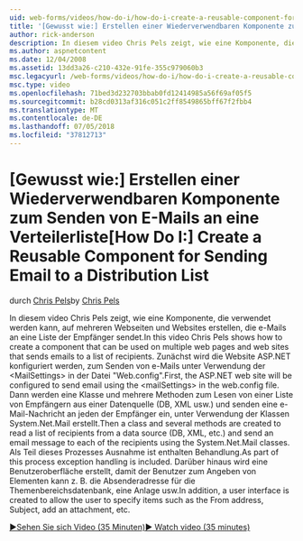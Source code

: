 ```yaml
---
uid: web-forms/videos/how-do-i/how-do-i-create-a-reusable-component-for-sending-email-to-a-distribution-list
title: '[Gewusst wie:] Erstellen einer Wiederverwendbaren Komponente zum Senden von E-Mails an eine Verteilerliste | Microsoft-Dokumentation'
author: rick-anderson
description: In diesem video Chris Pels zeigt, wie eine Komponente, die verwendet werden kann, auf mehreren Webseiten und Websites erstellen, die e-Mails an eine Liste der Empfänger sendet. Erste...
ms.author: aspnetcontent
ms.date: 12/04/2008
ms.assetid: 13dd3a26-c210-432e-91fe-355c979060b3
msc.legacyurl: /web-forms/videos/how-do-i/how-do-i-create-a-reusable-component-for-sending-email-to-a-distribution-list
msc.type: video
ms.openlocfilehash: 71bed3d232703bbab0fd12414985a56f69af05f5
ms.sourcegitcommit: b28cd0313af316c051c2ff8549865bff67f2fbb4
ms.translationtype: MT
ms.contentlocale: de-DE
ms.lasthandoff: 07/05/2018
ms.locfileid: "37812713"
---
```

<a name="how-do-i-create-a-reusable-component-for-sending-email-to-a-distribution-list"></a><span data-ttu-id="cac62-104">[Gewusst wie:] Erstellen einer Wiederverwendbaren Komponente zum Senden von E-Mails an eine Verteilerliste</span><span class="sxs-lookup"><span data-stu-id="cac62-104">[How Do I:] Create a Reusable Component for Sending Email to a Distribution List</span></span>
====================
<span data-ttu-id="cac62-105">durch [Chris Pels](https://twitter.com/chrispels)</span><span class="sxs-lookup"><span data-stu-id="cac62-105">by [Chris Pels](https://twitter.com/chrispels)</span></span>

<span data-ttu-id="cac62-106">In diesem video Chris Pels zeigt, wie eine Komponente, die verwendet werden kann, auf mehreren Webseiten und Websites erstellen, die e-Mails an eine Liste der Empfänger sendet.</span><span class="sxs-lookup"><span data-stu-id="cac62-106">In this video Chris Pels shows how to create a component that can be used on multiple web pages and web sites that sends emails to a list of recipients.</span></span> <span data-ttu-id="cac62-107">Zunächst wird die Website ASP.NET konfiguriert werden, zum Senden von e-Mails unter Verwendung der &lt;MailSettings&gt; in der Datei "Web.config".</span><span class="sxs-lookup"><span data-stu-id="cac62-107">First, the ASP.NET web site will be configured to send email using the &lt;mailSettings&gt; in the web.config file.</span></span> <span data-ttu-id="cac62-108">Dann werden eine Klasse und mehrere Methoden zum Lesen von einer Liste von Empfängern aus einer Datenquelle (DB, XML usw.) und senden eine e-Mail-Nachricht an jeden der Empfänger ein, unter Verwendung der Klassen System.Net.Mail erstellt.</span><span class="sxs-lookup"><span data-stu-id="cac62-108">Then a class and several methods are created to read a list of recipients from a data source (DB, XML, etc.) and send an email message to each of the recipients using the System.Net.Mail classes.</span></span> <span data-ttu-id="cac62-109">Als Teil dieses Prozesses Ausnahme ist enthalten Behandlung.</span><span class="sxs-lookup"><span data-stu-id="cac62-109">As part of this process exception handling is included.</span></span> <span data-ttu-id="cac62-110">Darüber hinaus wird eine Benutzeroberfläche erstellt, damit der Benutzer zum Angeben von Elementen kann z. B. die Absenderadresse für die Themenbereichsdatenbank, eine Anlage usw.</span><span class="sxs-lookup"><span data-stu-id="cac62-110">In addition, a user interface is created to allow the user to specify items such as the From address, Subject, add an attachment, etc.</span></span>

[<span data-ttu-id="cac62-111">&#9654;Sehen Sie sich Video (35 Minuten)</span><span class="sxs-lookup"><span data-stu-id="cac62-111">&#9654; Watch video (35 minutes)</span></span>](https://channel9.msdn.com/Blogs/ASP-NET-Site-Videos/how-do-i-create-a-reusable-component-for-sending-email-to-a-distribution-list)
